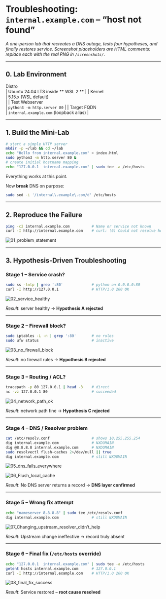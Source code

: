 # Troubleshooting: `internal.example.com` – “host not found”

_A one-person lab that recreates a DNS outage, tests four hypotheses, and
finally restores service.  Screenshot placeholders are HTML comments:
replace each with the real PNG in `/screenshots/`._

---

## 0. Lab Environment

 Distro          
|
 Ubuntu 24.04 LTS inside 
**
WSL 2
**
|
|
 Kernel          
|
 5.15.x (WSL default)                    
|
|
 Test Webserver  
|
`python3 -m http.server 80`
|
|
 Target FQDN     
|
`internal.example.com`
 (loopback alias) 
|

---

## 1. Build the Mini-Lab

~~~bash
# start a simple HTTP server
mkdir -p ~/lab && cd ~/lab
echo "Hello from internal.example.com" > index.html
sudo python3 -m http.server 80 &
# create initial hostname mapping
echo "127.0.0.1  internal.example.com" | sudo tee -a /etc/hosts
~~~

Everything works at this point.

Now **break** DNS on purpose:

~~~bash
sudo sed -i '/internal\.example\.com/d' /etc/hosts
~~~

---

## 2. Reproduce the Failure

~~~bash
ping -c2 internal.example.com          # Name or service not known
curl -I http://internal.example.com    # curl: (6) Could not resolve host
~~~

<!-- screenshot: screenshots/01_problem_statement.png -->

![01_problem_statement](https://github.com/user-attachments/assets/23f93bc3-ebf6-4b28-81f0-5c8cc42d8148)

---

## 3. Hypothesis-Driven Troubleshooting

### Stage 1 – Service crash?

~~~bash
sudo ss -lntp | grep ':80'             # python on 0.0.0.0:80
curl -I http://127.0.0.1               # HTTP/1.0 200 OK
~~~

<!-- screenshot: screenshots/02_service_healthy.png -->
![02_service_healthy](https://github.com/user-attachments/assets/79713af4-aa71-4feb-8556-2a72629fe32d)


_Result_: server healthy → **Hypothesis A rejected**

---

### Stage 2 – Firewall block?

~~~bash
sudo iptables -L -n | grep ':80'       # no rules
sudo ufw status                        # inactive
~~~

<!-- screenshot: screenshots/03_no_firewall_block.png -->
![03_no_firewall_block](https://github.com/user-attachments/assets/bb681d58-bfc7-48dc-b4ed-6d46f25d749e)


_Result_: no firewall rules → **Hypothesis B rejected**

---

### Stage 3 – Routing / ACL?

~~~bash
tracepath -p 80 127.0.0.1 | head -3    # direct
nc -vz 127.0.0.1 80                    # succeeded
~~~

<!-- screenshot: screenshots/04_network_path_ok.png -->
![04_network_path_ok](https://github.com/user-attachments/assets/dce6b17c-b05a-4e20-999f-4806147696da)


_Result_: network path fine → **Hypothesis C rejected**

---

### Stage 4 – DNS / Resolver problem

~~~bash
cat /etc/resolv.conf                   # shows 10.255.255.254
dig internal.example.com               # NXDOMAIN
dig @8.8.8.8 internal.example.com      # NXDOMAIN
sudo resolvectl flush-caches 2>/dev/null || true
dig internal.example.com               # still NXDOMAIN
~~~

<!-- screenshot: screenshots/05_dns_fails_everywhere.png -->
![05_dns_fails_everywhere](https://github.com/user-attachments/assets/0de71c92-83b6-4a99-b0c5-dba21423b558)


![06_Flush_local_cache ](https://github.com/user-attachments/assets/ff14e3a8-0a35-4d15-a769-f66204a5a17d)


_Result_: No DNS server returns a record → **DNS layer confirmed**

---

### Stage 5 – Wrong fix attempt

~~~bash
echo "nameserver 8.8.8.8" | sudo tee /etc/resolv.conf
dig internal.example.com               # still NXDOMAIN
~~~

<!-- screenshot: screenshots/06_wrong_fix_didnt_help.png -->

![07_Changing_upstream_resolver_didn’t_help](https://github.com/user-attachments/assets/e1be8496-a803-4f5f-9913-ff31da6c850b)


_Result_: Upstream change ineffective → record truly absent

---

### Stage 6 – Final fix (`/etc/hosts` override)

~~~bash
echo "127.0.0.1  internal.example.com" | sudo tee -a /etc/hosts
getent hosts internal.example.com      # 127.0.0.1
curl -I http://internal.example.com    # HTTP/1.0 200 OK
~~~

<!-- screenshot: screenshots/07_final_fix_success.png -->

![08_final_fix_success](https://github.com/user-attachments/assets/5d095dc4-b4e5-47fe-adc0-05094553a143)


_Result_: Service restored – **root cause resolved**


